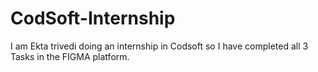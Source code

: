 # CodSoft-Internship
I am Ekta trivedi doing an internship in Codsoft so I have completed all 3 Tasks in the FIGMA platform.
